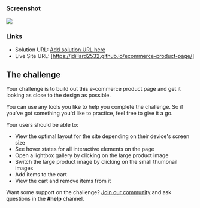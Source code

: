 ### Screenshot

![](./screenshot.jpg)

### Links

- Solution URL: [Add solution URL here](https://your-solution-url.com)
- Live Site URL: [https://jdillard2532.github.io/ecommerce-product-page/]

## The challenge

Your challenge is to build out this e-commerce product page and get it looking as close to the design as possible.

You can use any tools you like to help you complete the challenge. So if you've got something you'd like to practice, feel free to give it a go.

Your users should be able to:

- View the optimal layout for the site depending on their device's screen size
- See hover states for all interactive elements on the page
- Open a lightbox gallery by clicking on the large product image
- Switch the large product image by clicking on the small thumbnail images
- Add items to the cart
- View the cart and remove items from it

Want some support on the challenge? [Join our community](https://www.frontendmentor.io/community) and ask questions in the **#help** channel.
